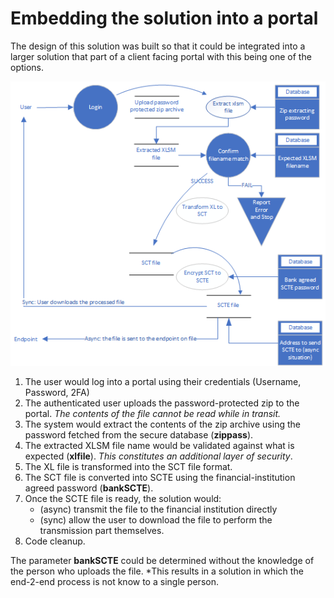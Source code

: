 # Embedding the solution into a portal

The design of this solution was built so that it could be integrated into a larger solution that  part of a client facing portal with this being one of the options.

![](images/overview001.png)

1. The user would log into a portal using their credentials (Username, Password, 2FA)
2. The authenticated user uploads the password-protected zip to the portal. *The contents of the file cannot be read while in transit.*
3. The system would extract the contents of the zip archive using the password fetched from the secure database (**zippass**).
4. The extracted XLSM file name would be validated against what is expected (**xlfile**). *This constitutes an additional layer of security*.
5. The XL file is transformed into the SCT file format.
6. The SCT file is converted into SCTE using the financial-institution agreed password (**bankSCTE**).
7. Once the SCTE file is ready, the solution would:
    - (async) transmit the file to the financial institution directly 
    - (sync) allow the user to download the file to perform the transmission part themselves.
8. Code cleanup.
    
The parameter **bankSCTE** could be determined without the knowledge of the person who uploads the file. *This results in a solution in which the end-2-end process is not know to a single person.
